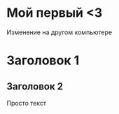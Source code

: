 Мой первый <3
=============
Изменение на другом компьютере

Заголовок 1
===========
Заголовок 2
-----------
Просто текст
